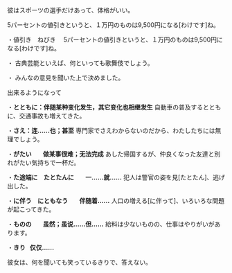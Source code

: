 彼はスポーツの選手だけあって、体格がいい。


5パーセントの値引きというと、１万円のものは9,500円になる[わけです]ね。

・値引き　ねびき　
5パーセントの値引きというと、１万円のものは9,500円になる[わけです]ね。

・
古典芸能といえば、何といっても歌舞伎でしょう。

・
みんなの意見を聞いた上で決めました。


出来るようになって

・**とともに：伴随某种变化发生，其它变化也相继发生**
自動車の普及するとともに、交通事故も増えてきた。

・**さえ：连……也；甚至**
専門家でさえわからないのだから、わたしたちには無理でしょう。

・**がたい        做某事很难；无法完成**
あした帰国するが、仲良くなった友達と別れがたい気持ちで一杯だ。

・**た途端に　たとたんに        一……就……**
犯人は警官の姿を見[たとたん]、逃げ出した。

・**に伴う　にともなう        伴随着……**
人口の増える[に伴って]、いろいろな問題が起こってきた。

・**ものの        虽然；虽说……但……**
給料は少ないものの、仕事はやりがいがあります。

・**きり   仅仅……**    

彼女は、何を聞いても笑っているきりで、答えない。





